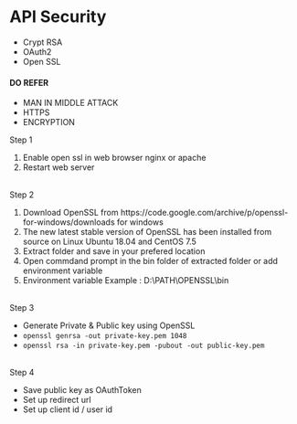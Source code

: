 # API Security

<ul>
  <li>Crypt RSA</li>
  <li>OAuth2</li>
  <li>Open SSL</li>
</ul>
<h4>DO REFER</h4>
<ul>
  <li>MAN IN MIDDLE ATTACK</li>
  <li>HTTPS</li>
  <li>ENCRYPTION</li>
</ul>
Step 1
<br>
<ol>
  <li>Enable open ssl in web browser nginx or apache</li>
  <li>Restart web server</li>
</ol>
<br>
Step 2
<br>
<ol>
  <li>Download OpenSSL from https://code.google.com/archive/p/openssl-for-windows/downloads for windows</li>
  <li>The new latest stable version of OpenSSL has been installed from source on Linux Ubuntu 18.04 and CentOS 7.5</li>
  <li>Extract folder and save in your prefered location</li>
  <li>Open commdand prompt in the bin folder of extracted folder or add environment variable</li>
  <li>Environment variable Example : D:\PATH\OPENSSL\bin</li>
</ol>
<br>
Step 3
<br>
<ul>
  <li>Generate Private & Public key using OpenSSL</li>
  <li><code>openssl genrsa -out private-key.pem 1048</code></li>
  <li><code>openssl rsa -in private-key.pem -pubout -out public-key.pem</code></li>
</ul>
<br>
Step 4
<br>
<ul>
  <li>Save public key as OAuthToken</li>
  <li>Set up redirect url</li>
  <li>Set up client id / user id</li>
</ul>







